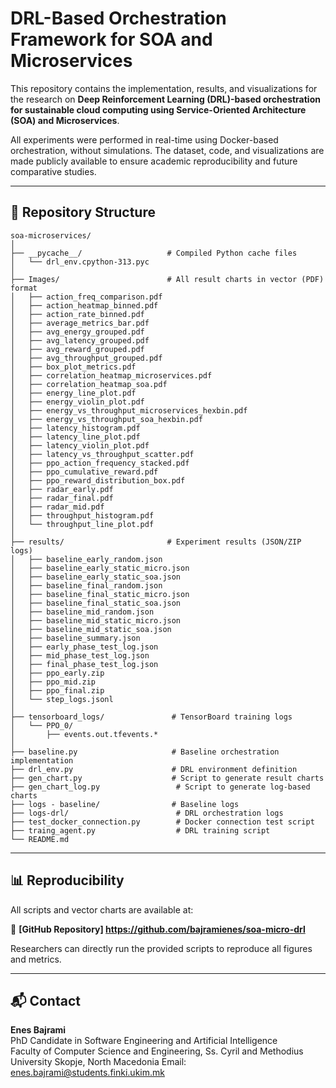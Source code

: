 # DRL-Based Orchestration Framework for SOA and Microservices

This repository contains the implementation, results, and visualizations for the research on **Deep Reinforcement Learning (DRL)-based orchestration for sustainable cloud computing using Service-Oriented Architecture (SOA) and Microservices**.

All experiments were performed in real-time using Docker-based orchestration, without simulations. The dataset, code, and visualizations are made publicly available to ensure academic reproducibility and future comparative studies.

---

## 📂 Repository Structure

```
soa-microservices/
│
├── __pycache__/                   # Compiled Python cache files
│   └── drl_env.cpython-313.pyc
│
├── Images/                        # All result charts in vector (PDF) format
│   ├── action_freq_comparison.pdf
│   ├── action_heatmap_binned.pdf
│   ├── action_rate_binned.pdf
│   ├── average_metrics_bar.pdf
│   ├── avg_energy_grouped.pdf
│   ├── avg_latency_grouped.pdf
│   ├── avg_reward_grouped.pdf
│   ├── avg_throughput_grouped.pdf
│   ├── box_plot_metrics.pdf
│   ├── correlation_heatmap_microservices.pdf
│   ├── correlation_heatmap_soa.pdf
│   ├── energy_line_plot.pdf
│   ├── energy_violin_plot.pdf
│   ├── energy_vs_throughput_microservices_hexbin.pdf
│   ├── energy_vs_throughput_soa_hexbin.pdf
│   ├── latency_histogram.pdf
│   ├── latency_line_plot.pdf
│   ├── latency_violin_plot.pdf
│   ├── latency_vs_throughput_scatter.pdf
│   ├── ppo_action_frequency_stacked.pdf
│   ├── ppo_cumulative_reward.pdf
│   ├── ppo_reward_distribution_box.pdf
│   ├── radar_early.pdf
│   ├── radar_final.pdf
│   ├── radar_mid.pdf
│   ├── throughput_histogram.pdf
│   └── throughput_line_plot.pdf
│
├── results/                       # Experiment results (JSON/ZIP logs)
│   ├── baseline_early_random.json
│   ├── baseline_early_static_micro.json
│   ├── baseline_early_static_soa.json
│   ├── baseline_final_random.json
│   ├── baseline_final_static_micro.json
│   ├── baseline_final_static_soa.json
│   ├── baseline_mid_random.json
│   ├── baseline_mid_static_micro.json
│   ├── baseline_mid_static_soa.json
│   ├── baseline_summary.json
│   ├── early_phase_test_log.json
│   ├── mid_phase_test_log.json
│   ├── final_phase_test_log.json
│   ├── ppo_early.zip
│   ├── ppo_mid.zip
│   ├── ppo_final.zip
│   └── step_logs.jsonl
│
├── tensorboard_logs/               # TensorBoard training logs
│   └── PPO_0/
│       ├── events.out.tfevents.*
│
├── baseline.py                     # Baseline orchestration implementation
├── drl_env.py                      # DRL environment definition
├── gen_chart.py                    # Script to generate result charts
├── gen_chart_log.py                 # Script to generate log-based charts
├── logs - baseline/                # Baseline logs
├── logs-drl/                        # DRL orchestration logs
├── test_docker_connection.py        # Docker connection test script
├── traing_agent.py                  # DRL training script
└── README.md
```

---

## 📊 Reproducibility

All scripts and vector charts are available at:

🔗 **[GitHub Repository] https://github.com/bajramienes/soa-micro-drl**

Researchers can directly run the provided scripts to reproduce all figures and metrics.

---


## 📬 Contact

**Enes Bajrami**  
PhD Candidate in Software Engineering and Artificial Intelligence  
Faculty of Computer Science and Engineering, Ss. Cyril and Methodius University
Skopje, North Macedonia
Email: enes.bajrami@students.finki.ukim.mk
